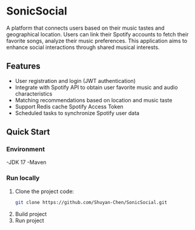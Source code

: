 # SonicSocial
A platform that connects users based on their music tastes and geographical location. Users can link their Spotify accounts to fetch their favorite songs, analyze their music preferences. This application aims to enhance social interactions through shared musical interests.  

## Features
- User registration and login (JWT authentication)
- Integrate with Spotify API to obtain user favorite music and audio characteristics
- Matching recommendations based on location and music taste
- Support Redis cache Spotify Access Token
- Scheduled tasks to synchronize Spotify user data

## Quick Start
### Environment  
-JDK 17
-Maven
### Run locally
1. Clone the project code:
   ```bash
   git clone https://github.com/Shuyan-Chen/SonicSocial.git
2. Build project
3. Run project
   
